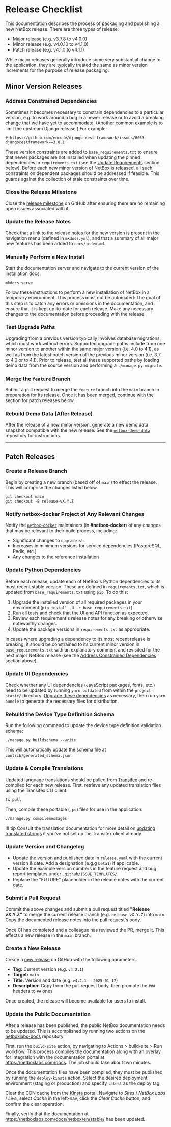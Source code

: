 # Release Checklist

This documentation describes the process of packaging and publishing a new NetBox release. There are three types of release:

* Major release (e.g. v3.7.8 to v4.0.0)
* Minor release (e.g. v4.0.10 to v4.1.0)
* Patch release (e.g. v4.1.0 to v4.1.1)

While major releases generally introduce some very substantial change to the application, they are typically treated the same as minor version increments for the purpose of release packaging.

## Minor Version Releases

### Address Constrained Dependencies

Sometimes it becomes necessary to constrain dependencies to a particular version, e.g. to work around a bug in a newer release or to avoid a breaking change that we have yet to accommodate. (Another common example is to limit the upstream Django release.) For example:

```
# https://github.com/encode/django-rest-framework/issues/6053
djangorestframework==3.8.1
```

These version constraints are added to `base_requirements.txt` to ensure that newer packages are not installed when updating the pinned dependencies in `requirements.txt` (see the [Update Requirements](#update-python-dependencies) section below). Before each new minor version of NetBox is released, all such constraints on dependent packages should be addressed if feasible. This guards against the collection of stale constraints over time.

### Close the Release Milestone

Close the [release milestone](https://github.com/netbox-community/netbox/milestones) on GitHub after ensuring there are no remaining open issues associated with it.

### Update the Release Notes

Check that a link to the release notes for the new version is present in the navigation menu (defined in `mkdocs.yml`), and that a summary of all major new features has been added to `docs/index.md`.

### Manually Perform a New Install

Start the documentation server and navigate to the current version of the installation docs:

```no-highlight
mkdocs serve
```

Follow these instructions to perform a new installation of NetBox in a temporary environment. This process must not be automated: The goal of this step is to catch any errors or omissions in the documentation, and ensure that it is kept up-to-date for each release. Make any necessary changes to the documentation before proceeding with the release.

### Test Upgrade Paths

Upgrading from a previous version typically involves database migrations, which must work without errors. Supported upgrade paths include from one minor version to another within the same major version (i.e. 4.0 to 4.1), as well as from the latest patch version of the previous minor version (i.e. 3.7 to 4.0 or to 4.1). Prior to release, test all these supported paths by loading demo data from the source version and performing a `./manage.py migrate`.

### Merge the `feature` Branch

Submit a pull request to merge the `feature` branch into the `main` branch in preparation for its release. Once it has been merged, continue with the section for patch releases below.

### Rebuild Demo Data (After Release)

After the release of a new minor version, generate a new demo data snapshot compatible with the new release. See the [`netbox-demo-data`](https://github.com/netbox-community/netbox-demo-data) repository for instructions.

---

## Patch Releases

### Create a Release Branch

Begin by creating a new branch (based off of `main`) to effect the release. This will comprise the changes listed below.

```
git checkout main
git checkout -B release-vX.Y.Z
```

### Notify netbox-docker Project of Any Relevant Changes

Notify the [`netbox-docker`](https://github.com/netbox-community/netbox-docker) maintainers (in **#netbox-docker**) of any changes that may be relevant to their build process, including:

* Significant changes to `upgrade.sh`
* Increases in minimum versions for service dependencies (PostgreSQL, Redis, etc.)
* Any changes to the reference installation

### Update Python Dependencies

Before each release, update each of NetBox's Python dependencies to its most recent stable version. These are defined in `requirements.txt`, which is updated from `base_requirements.txt` using `pip`. To do this:

1. Upgrade the installed version of all required packages in your environment (`pip install -U -r base_requirements.txt`).
2. Run all tests and check that the UI and API function as expected.
3. Review each requirement's release notes for any breaking or otherwise noteworthy changes.
4. Update the package versions in `requirements.txt` as appropriate.

In cases where upgrading a dependency to its most recent release is breaking, it should be constrained to its current minor version in `base_requirements.txt` with an explanatory comment and revisited for the next major NetBox release (see the [Address Constrained Dependencies](#address-constrained-dependencies) section above).

### Update UI Dependencies

Check whether any UI dependencies (JavaScript packages, fonts, etc.) need to be updated by running `yarn outdated` from within the `project-static/` directory. [Upgrade these dependencies](./web-ui.md#updating-dependencies) as necessary, then run `yarn bundle` to generate the necessary files for distribution.

### Rebuild the Device Type Definition Schema

Run the following command to update the device type definition validation schema:

```nohighlight
./manage.py buildschema --write
```

This will automatically update the schema file at `contrib/generated_schema.json`.

### Update & Compile Translations

Updated language translations should be pulled from [Transifex](https://app.transifex.com/netbox-community/netbox/dashboard/) and re-compiled for each new release. First, retrieve any updated translation files using the Transifex CLI client:

```no-highlight
tx pull
```

Then, compile these portable (`.po`) files for use in the application:

```no-highlight
./manage.py compilemessages
```

!!! tip
    Consult the translation documentation for more detail on [updating translated strings](./translations.md#updating-translated-strings) if you've not set up the Transifex client already.

### Update Version and Changelog

* Update the version and published date in `release.yaml` with the current version & date. Add a designation (e.g.g `beta1`) if applicable.
* Update the example version numbers in the feature request and bug report templates under `.github/ISSUE_TEMPLATES/`.
* Replace the "FUTURE" placeholder in the release notes with the current date.

### Submit a Pull Request

Commit the above changes and submit a pull request titled **"Release vX.Y.Z"** to merge the current release branch (e.g. `release-vX.Y.Z`) into `main`. Copy the documented release notes into the pull request's body.

Once CI has completed and a colleague has reviewed the PR, merge it. This effects a new release in the `main` branch.

### Create a New Release

Create a [new release](https://github.com/netbox-community/netbox/releases/new) on GitHub with the following parameters.

* **Tag:** Current version (e.g. `v4.2.1`)
* **Target:** `main`
* **Title:** Version and date (e.g. `v4.2.1 - 2025-01-17`)
* **Description:** Copy from the pull request body, then promote the `###` headers to `##` ones

Once created, the release will become available for users to install.

### Update the Public Documentation

After a release has been published, the public NetBox documentation needs to be updated. This is accomplished by running two actions on the [netboxlabs-docs](https://github.com/netboxlabs/netboxlabs-docs) repository.

First, run the `build-site` action, by navigating to Actions > build-site > Run workflow. This process compiles the documentation along with an overlay for integration with the documentation portal at <https://netboxlabs.com/docs>. The job should take about two minutes.

Once the documentation files have been compiled, they must be published by running the `deploy-kinsta` action. Select the desired deployment environment (staging or production) and specify `latest` as the deploy tag.

Clear the CDN cache from the [Kinsta](https://my.kinsta.com/) portal. Navigate to _Sites_ / _NetBox Labs_ / _Live_, select _Cache_ in the left-nav, click the _Clear Cache_ button, and confirm the clear operation.

Finally, verify that the documentation at <https://netboxlabs.com/docs/netbox/en/stable/> has been updated.
